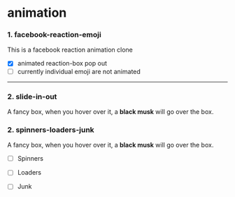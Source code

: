 # animation

### 1. facebook-reaction-emoji
This is a facebook reaction animation clone 
- [X] animated reaction-box pop out
- [ ] currently individual emoji are not animated
---
### 2. slide-in-out
A fancy box, when you hover over it, a **black musk** will go over the box.

### 2. spinners-loaders-junk
A fancy box, when you hover over it, a **black musk** will go over the box.
- [ ] Spinners
- [ ] Loaders
- [ ] Junk

